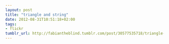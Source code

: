```yaml
---
layout: post
title: "triangle and string"
date: 2012-08-31T10:51:18+02:00
tags:
- flickr
tumblr_url: http://fabiantheblind.tumblr.com/post/30577535718/triangle-and-string
---
```

